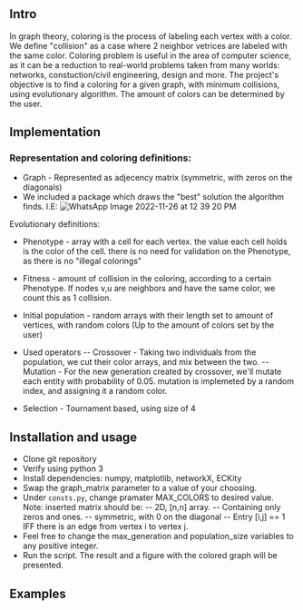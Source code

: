 # 

## Intro

In graph theory, coloring is the process of labeling each vertex with a color.
We define "collision" as a case where 2 neighbor vetrices are labeled with the same color.
Coloring problem is useful in the area of computer science, as it can be a reduction to real-world problems taken from many worlds: networks, constuction/civil engineering, design and more.
The project's objective is to find a coloring for a given graph, with minimum collisions, using evolutionary algorithm.
The amount of colors can be determined by the user.

## Implementation
### Representation and coloring definitions:
- Graph - Represented as adjecency matrix (symmetric, with zeros on the diagonals)
- We included a package which draws the "best" solution the algorithm finds. I.E: ![WhatsApp Image 2022-11-26 at 12 39 20 PM](https://user-images.githubusercontent.com/63665467/204087891-a34e5d22-43f6-4024-8e96-39b82739212d.jpeg)


Evolutionary definitions:
- Phenotype - array with a cell for each vertex. the value each cell holds is the color of the cell.
there is no need for validation on the Phenotype, as there is no "illegal colorings"
- Fitness - amount of collision in the coloring, according to a certain Phenotype.
If nodes v,u are neighbors and have the same color, we count this as 1 collision.
- Initial population - random arrays with their length set to amount of vertices, with random colors (Up to the amount of colors set by the user)

- Used operators
-- Crossover - Taking two individuals from the population, we cut their color arrays, and mix between the two.
-- Mutation - For the new generation created by crossover, we'll mutate each entity with probability of 0.05. mutation is implemeted by a random index, and assigning it a random color.
- Selection - Tournament based, using size of 4

## Installation and usage

- Clone git repository
- Verify using python 3
- Install dependencies: numpy, matplotlib, networkX, ECKity
- Swap the graph_matrix parameter to a value of your choosing.
- Under `consts.py`, change pramater MAX_COLORS to desired value.
Note: inserted matrix should be:
-- 2D, [n,n] array.
-- Containing only zeros and ones.
-- symmetric, with 0 on the diagonal
-- Entry [i,j] == 1 IFF there is an edge from vertex i to vertex j.
- Feel free to change the max_generation and population_size variables to any positive integer.
- Run the script. The result and a figure with the colored graph will be presented.

## Examples
